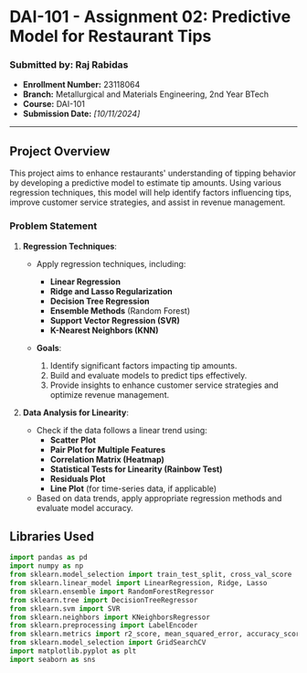 # DAI-101 - Assignment 02: Predictive Model for Restaurant Tips

### **Submitted by:** Raj Rabidas  
- **Enrollment Number:** 23118064  
- **Branch:** Metallurgical and Materials Engineering, 2nd Year BTech  
- **Course:** DAI-101  
- **Submission Date:** *[10/11/2024]*

---

## Project Overview
This project aims to enhance restaurants' understanding of tipping behavior by developing a predictive model to estimate tip amounts. Using various regression techniques, this model will help identify factors influencing tips, improve customer service strategies, and assist in revenue management.

### Problem Statement
1. **Regression Techniques**: 
   - Apply regression techniques, including:
     - **Linear Regression**
     - **Ridge and Lasso Regularization**
     - **Decision Tree Regression**
     - **Ensemble Methods** (Random Forest)
     - **Support Vector Regression (SVR)**
     - **K-Nearest Neighbors (KNN)**
   
   - **Goals**:
     1. Identify significant factors impacting tip amounts.
     2. Build and evaluate models to predict tips effectively.
     3. Provide insights to enhance customer service strategies and optimize revenue management.

2. **Data Analysis for Linearity**:
   - Check if the data follows a linear trend using:
     - **Scatter Plot**
     - **Pair Plot for Multiple Features**
     - **Correlation Matrix (Heatmap)**
     - **Statistical Tests for Linearity (Rainbow Test)**
     - **Residuals Plot**
     - **Line Plot** (for time-series data, if applicable)
   - Based on data trends, apply appropriate regression methods and evaluate model accuracy.

## Libraries Used
```python
import pandas as pd
import numpy as np
from sklearn.model_selection import train_test_split, cross_val_score
from sklearn.linear_model import LinearRegression, Ridge, Lasso
from sklearn.ensemble import RandomForestRegressor
from sklearn.tree import DecisionTreeRegressor
from sklearn.svm import SVR
from sklearn.neighbors import KNeighborsRegressor
from sklearn.preprocessing import LabelEncoder
from sklearn.metrics import r2_score, mean_squared_error, accuracy_score
from sklearn.model_selection import GridSearchCV
import matplotlib.pyplot as plt
import seaborn as sns
